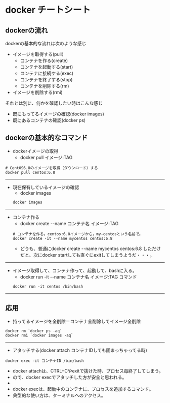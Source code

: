 
# docker チートシート

## dockerの流れ
dockerの基本的な流れは次のような感じ
- イメージを取得する(pull）
  - コンテナを作る(create)
  - コンテナを起動する(start)
  - コンテナに接続する(exec)
  - コンテナを終了する(stop)
  - コンテナを削除する(rm)
- イメージを削除する(rmi)


それとは別に、何かを確認したい時はこんな感じ
- 既にもってるイメージの確認(docker images)
- 既にあるコンテナの確認(docker ps)

## dockerの基本的なコマンド
- dockerイメージの取得
  - docker pull イメージ:TAG
```
# CentOS6.8のイメージを取得（ダウンロード）する
docker pull centos:6.8
```

---
- 現在保有しているイメージの確認
  - docker images
  ```
  docker images
  ```
---
- コンテナ作る
  - docker create --name コンテナ名 イメージ:TAG
  ```
  # コンテナを作る。centos:6.8イメージから。my-centosという名前で。
  docker create -it --name mycentos centos:6.8
  ```
    - どうも、普通にdocker create --name mycentos centos:6.8 しただけだと、次にdocker startしても直ぐにexitしてしまうようだ・・・。

---
- イメージ取得して、コンテナ作って、起動して、bashに入る。
  - docker run -it --name コンテナ名 イメージ:TAG コマンド
  ```
  docker run -it centos /bin/bash
  ```

---
応用
---
- 持ってるイメージを全削除＝コンテナ全削除してイメージ全削除
```
docker rm `docker ps -aq`
docker rmi `docker images -aq`
```

---
- アタッチする(docker attach コンテナIDしても固まっちゃってる時)
```
docker exec -it コンテナID /bin/bash
```
  - docker attachは、CTRL+Cやexitで抜けた時、プロセス毎終了してしまう。
  - ので、docker execでアタッチした方が安全と思われる。
  -
  - docker execは、起動中のコンテナに、プロセスを追加するコマンド。
  - 典型的な使い方は、ターミナルへのアクセス。
